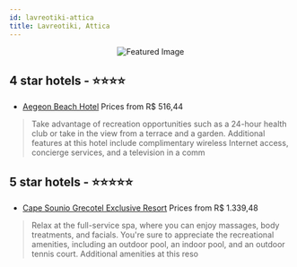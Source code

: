 ```yaml
---
id: lavreotiki-attica
title: Lavreotiki, Attica
---
```


<center><img src="https://i.travelapi.com/hotels/1000000/980000/974000/973998/83129188_z.jpg" alt="Featured Image" /></center>


##  4 star hotels - ⭐️⭐️⭐️⭐️

-    [Aegeon Beach Hotel](https://us.hurb.com/hotels/lavreotiki/aegeon-beach-hotel-JNP-JP939037?cmp=18055) Prices from R$ 516,44
   > Take advantage of recreation opportunities such as a 24-hour health club or take in the view from a terrace and a garden. Additional features at this hotel include complimentary wireless Internet access, concierge services, and a television in a comm

##  5 star hotels - ⭐️⭐️⭐️⭐️⭐️

-    [Cape Sounio Grecotel Exclusive Resort](https://us.hurb.com/hotels/lavreotiki/cape-sounio-grecotel-exclusive-resort-JNP-JP814690?cmp=18055) Prices from R$ 1.339,48
   > Relax at the full-service spa, where you can enjoy massages, body treatments, and facials. You're sure to appreciate the recreational amenities, including an outdoor pool, an indoor pool, and an outdoor tennis court. Additional amenities at this reso
